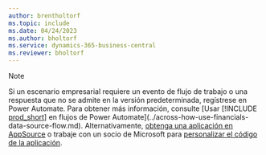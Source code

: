 ```yaml
---
author: brentholtorf
ms.topic: include
ms.date: 04/24/2023
ms.author: bholtorf
ms.service: dynamics-365-business-central
ms.reviewer: bholtorf
---
```


> [!NOTE]
> Si un escenario empresarial requiere un evento de flujo de trabajo o una respuesta que no se admite en la versión predeterminada, regístrese en Power Automate. Para obtener más información, consulte [Usar [!INCLUDE [prod_short](prod_short.md)] en flujos de Power Automate](../across-how-use-financials-data-source-flow.md). Alternativamente, [obtenga una aplicación en AppSource](https://go.microsoft.com/fwlink/?linkid=2081646) o trabaje con un socio de Microsoft para [personalizar el código de la aplicación](/dynamics365/business-central/dev-itpro/developer/devenv-walkthrough-workflow-events-responses).
